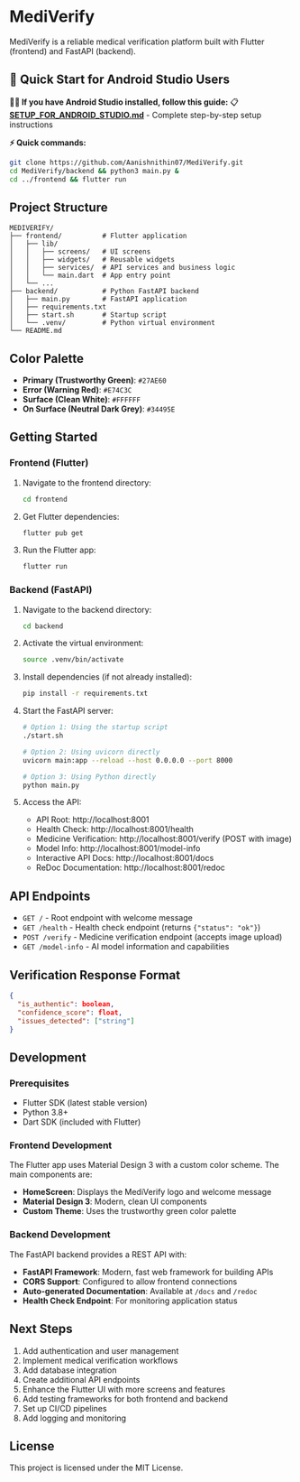 # MediVerify

MediVerify is a reliable medical verification platform built with Flutter (frontend) and FastAPI (backend).

## 🚀 **Quick Start for Android Studio Users**

**👨‍💻 If you have Android Studio installed, follow this guide:**
📋 **[SETUP_FOR_ANDROID_STUDIO.md](./SETUP_FOR_ANDROID_STUDIO.md)** - Complete step-by-step setup instructions

**⚡ Quick commands:**
```bash
git clone https://github.com/Aanishnithin07/MediVerify.git
cd MediVerify/backend && python3 main.py &
cd ../frontend && flutter run
```

## Project Structure

```
MEDIVERIFY/
├── frontend/          # Flutter application
│   ├── lib/
│   │   ├── screens/   # UI screens
│   │   ├── widgets/   # Reusable widgets
│   │   ├── services/  # API services and business logic
│   │   └── main.dart  # App entry point
│   └── ...
├── backend/           # Python FastAPI backend
│   ├── main.py        # FastAPI application
│   ├── requirements.txt
│   ├── start.sh       # Startup script
│   └── .venv/         # Python virtual environment
└── README.md
```

## Color Palette

- **Primary (Trustworthy Green)**: `#27AE60`
- **Error (Warning Red)**: `#E74C3C`
- **Surface (Clean White)**: `#FFFFFF`
- **On Surface (Neutral Dark Grey)**: `#34495E`

## Getting Started

### Frontend (Flutter)

1. Navigate to the frontend directory:
   ```bash
   cd frontend
   ```

2. Get Flutter dependencies:
   ```bash
   flutter pub get
   ```

3. Run the Flutter app:
   ```bash
   flutter run
   ```

### Backend (FastAPI)

1. Navigate to the backend directory:
   ```bash
   cd backend
   ```

2. Activate the virtual environment:
   ```bash
   source .venv/bin/activate
   ```

3. Install dependencies (if not already installed):
   ```bash
   pip install -r requirements.txt
   ```

4. Start the FastAPI server:
   ```bash
   # Option 1: Using the startup script
   ./start.sh

   # Option 2: Using uvicorn directly
   uvicorn main:app --reload --host 0.0.0.0 --port 8000

   # Option 3: Using Python directly
   python main.py
   ```

5. Access the API:
   - API Root: http://localhost:8001
   - Health Check: http://localhost:8001/health
   - Medicine Verification: http://localhost:8001/verify (POST with image)
   - Model Info: http://localhost:8001/model-info
   - Interactive API Docs: http://localhost:8001/docs
   - ReDoc Documentation: http://localhost:8001/redoc

## API Endpoints

- `GET /` - Root endpoint with welcome message
- `GET /health` - Health check endpoint (returns `{"status": "ok"}`)
- `POST /verify` - Medicine verification endpoint (accepts image upload)
- `GET /model-info` - AI model information and capabilities

## Verification Response Format
```json
{
  "is_authentic": boolean,
  "confidence_score": float,
  "issues_detected": ["string"]
}
```

## Development

### Prerequisites

- Flutter SDK (latest stable version)
- Python 3.8+
- Dart SDK (included with Flutter)

### Frontend Development

The Flutter app uses Material Design 3 with a custom color scheme. The main components are:

- **HomeScreen**: Displays the MediVerify logo and welcome message
- **Material Design 3**: Modern, clean UI components
- **Custom Theme**: Uses the trustworthy green color palette

### Backend Development

The FastAPI backend provides a REST API with:

- **FastAPI Framework**: Modern, fast web framework for building APIs
- **CORS Support**: Configured to allow frontend connections
- **Auto-generated Documentation**: Available at `/docs` and `/redoc`
- **Health Check Endpoint**: For monitoring application status

## Next Steps

1. Add authentication and user management
2. Implement medical verification workflows
3. Add database integration
4. Create additional API endpoints
5. Enhance the Flutter UI with more screens and features
6. Add testing frameworks for both frontend and backend
7. Set up CI/CD pipelines
8. Add logging and monitoring

## License

This project is licensed under the MIT License.